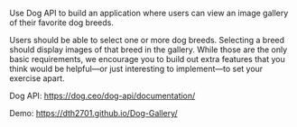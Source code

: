 Use Dog API to build an application where users can view an image gallery of their favorite dog breeds.

Users should be able to select one or more dog breeds.
Selecting a breed should display images of that breed in the gallery.
While those are the only basic requirements, we encourage you to build out extra features that you think would be helpful—or just interesting to implement—to set your exercise apart.

Dog API: https://dog.ceo/dog-api/documentation/

Demo: https://dth2701.github.io/Dog-Gallery/
